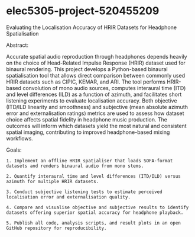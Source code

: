 # elec5305-project-520455209

Evaluating the Localisation Accuracy of HRIR Datasets for Headphone Spatialisation

Abstract:

Accurate spatial audio reproduction through headphones depends heavily on the choice of Head-Related Impulse Response (HRIR) dataset used for binaural rendering. This project develops a Python-based binaural spatialisation tool that allows direct comparison between commonly used HRIR datasets such as CIPIC, KEMAR, and ARI. The tool performs HRIR-based convolution of mono audio sources, computes interaural time (ITD) and level differences (ILD) as a function of azimuth, and facilitates short listening experiments to evaluate localisation accuracy. Both objective (ITD/ILD linearity and smoothness) and subjective (mean absolute azimuth error and externalisation ratings) metrics are used to assess how dataset choice affects spatial fidelity in headphone music production. The outcomes will inform which datasets yield the most natural and consistent spatial imaging, contributing to improved headphone-based mixing workflows.

Goals:

	1. Implement an offline HRIR spatialiser that loads SOFA-format datasets and renders binaural audio from mono stems.
	
	2. Quantify interaural time and level differences (ITD/ILD) versus azimuth for multiple HRIR datasets.
	
	3. Conduct subjective listening tests to estimate perceived localisation error and externalisation quality.
	
	4. Compare and visualise objective and subjective results to identify datasets offering superior spatial accuracy for headphone playback.
	
	5. Publish all code, analysis scripts, and result plots in an open GitHub repository for reproducibility.
	

